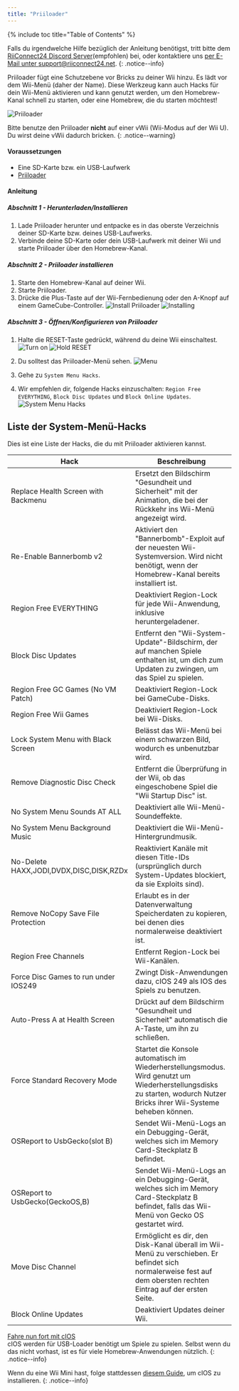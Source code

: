 ```yaml
---
title: "Priiloader"
---
```


{% include toc title="Table of Contents" %}

Falls du irgendwelche Hilfe bezüglich der Anleitung benötigst, tritt bitte dem [RiiConnect24 Discord Server](https://discord.gg/b4Y7jfD)(empfohlen) bei, oder kontaktiere uns [per E-Mail unter support@riiconnect24.net](mailto:support@riiconnect24.net).
{: .notice--info}

Priiloader fügt eine Schutzebene vor Bricks zu deiner Wii hinzu. Es lädt vor dem Wii-Menü (daher der Name). Diese Werkzeug kann auch Hacks für dein Wii-Menü aktivieren und kann genutzt werden, um den Homebrew-Kanal schnell zu starten, oder eine Homebrew, die du starten möchtest!

![Priiloader](/images/priiloader.jpg)

Bitte benutze den Priiloader **nicht** auf einer vWii (Wii-Modus auf der Wii U). Du wirst deine vWii dadurch bricken.
{: .notice--warning}

#### Voraussetzungen
* Eine SD-Karte bzw. ein USB-Laufwerk
* [Priiloader](/assets/files/Priiloader_v0_8_2.zip)

#### Anleitung
##### Abschnitt 1 - Herunterladen/Installieren

1. Lade Priiloader herunter und entpacke es in das oberste Verzeichnis deiner SD-Karte bzw. deines USB-Laufwerks.
2. Verbinde deine SD-Karte oder dein USB-Laufwerk mit deiner Wii und starte Priiloader über den Homebrew-Kanal.

##### Abschnitt 2 - Priiloader installieren

1. Starte den Homebrew-Kanal auf deiner Wii.
2. Starte Priiloader.
3. Drücke die Plus-Taste auf der Wii-Fernbedienung oder den A-Knopf auf einem GameCube-Controller. ![Install Priiloader](/images/Priiloader/2.png) ![Installing](/images/Priiloader/3.png)

##### Abschnitt 3 - Öffnen/Konfigurieren von Priiloader

1. Halte die RESET-Taste gedrückt, während du deine Wii einschaltest. ![Turn on](/images/Priiloader/5.jpg) ![Hold RESET](/images/Priiloader/4.jpg)

2. Du solltest das Priiloader-Menü sehen. ![Menu](/images/Priiloader/6.png)
3. Gehe zu `System Menu Hacks`.
4. Wir empfehlen dir, folgende Hacks einzuschalten: `Region Free EVERYTHING`, `Block Disc Updates` und `Block Online Updates`. ![System Menu Hacks](/images/Priiloader/7.png)

## Liste der System-Menü-Hacks

Dies ist eine Liste der Hacks, die du mit Priiloader aktivieren kannst.

| Hack                                    | Beschreibung                                                                                                                                                            |
| --------------------------------------- | ----------------------------------------------------------------------------------------------------------------------------------------------------------------------- |
| Replace Health Screen with Backmenu     | Ersetzt den Bildschirm "Gesundheit und Sicherheit" mit der Animation, die bei der Rückkehr ins Wii-Menü angezeigt wird.                                                 |
| Re-Enable Bannerbomb v2                 | Aktiviert den "Bannerbomb"-Exploit auf der neuesten Wii-Systemversion. Wird nicht benötigt, wenn der Homebrew-Kanal bereits installiert ist.                            |
| Region Free EVERYTHING                  | Deaktiviert Region-Lock für jede Wii-Anwendung, inklusive heruntergeladener.                                                                                            |
| Block Disc Updates                      | Entfernt den "Wii-System-Update"-Bildschirm, der auf manchen Spiele enthalten ist, um dich zum Updaten zu zwingen, um das Spiel zu spielen.                             |
| Region Free GC Games (No VM Patch)      | Deaktiviert Region-Lock bei GameCube-Disks.                                                                                                                             |
| Region Free Wii Games                   | Deaktiviert Region-Lock bei Wii-Disks.                                                                                                                                  |
| Lock System Menu with Black Screen      | Belässt das Wii-Menü bei einem schwarzen Bild, wodurch es unbenutzbar wird.                                                                                             |
| Remove Diagnostic Disc Check            | Entfernt die Überprüfung in der Wii, ob das eingeschobene Spiel die "Wii Startup Disc" ist.                                                                             |
| No System Menu Sounds AT ALL            | Deaktiviert alle Wii-Menü-Soundeffekte.                                                                                                                                 |
| No System Menu Background Music         | Deaktiviert die Wii-Menü-Hintergrundmusik.                                                                                                                              |
| No-Delete HAXX,JODI,DVDX,DISC,DISK,RZDx | Reaktiviert Kanäle mit diesen Title-IDs (ursprünglich durch System-Updates blockiert, da sie Exploits sind).                                                            |
| Remove NoCopy Save File Protection      | Erlaubt es in der Datenverwaltung Speicherdaten zu kopieren, bei denen dies normalerweise deaktiviert ist.                                                              |
| Region Free Channels                    | Entfernt Region-Lock bei Wii-Kanälen.                                                                                                                                   |
| Force Disc Games to run under IOS249    | Zwingt Disk-Anwendungen dazu, cIOS 249 als IOS des Spiels zu benutzen.                                                                                                  |
| Auto-Press A at Health Screen           | Drückt auf dem Bildschirm "Gesundheit und Sicherheit" automatisch die A-Taste, um ihn zu schließen.                                                                     |
| Force Standard Recovery Mode            | Startet die Konsole automatisch im Wiederherstellungsmodus. Wird genutzt um Wiederherstellungsdisks zu starten, wodurch Nutzer Bricks ihrer Wii-Systeme beheben können. |
| OSReport to UsbGecko(slot B)            | Sendet Wii-Menü-Logs an ein Debugging-Gerät, welches sich im Memory Card-Steckplatz B befindet.                                                                         |
| OSReport to UsbGecko(GeckoOS,B)         | Sendet Wii-Menü-Logs an ein Debugging-Gerät, welches sich im Memory Card-Steckplatz B befindet, falls das Wii-Menü von Gecko OS gestartet wird.                         |
| Move Disc Channel                       | Ermöglicht es dir, den Disk-Kanal überall im Wii-Menü zu verschieben. Er befindet sich normalerweise fest auf dem obersten rechten Eintrag auf der ersten Seite.        |
| Block Online Updates                    | Deaktiviert Updates deiner Wii.                                                                                                                                         |

[Fahre nun fort mit cIOS](cios)<br> cIOS werden für USB-Loader benötigt um Spiele zu spielen. Selbst wenn du das nicht vorhast, ist es für viele Homebrew-Anwendungen nützlich.
{: .notice--info}

Wenn du eine Wii Mini hast, folge stattdessen [diesem Guide](cios-mini), um cIOS zu installieren.
{: .notice--info}
